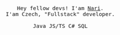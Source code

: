 <p align="center">
  <br>
  <br>
  <br>
  <samp>Hey fellow devs! I'am <a href="https://nari.dev/">Nari</a>.<br>I'am Czech, "Fullstack" developer.<br><br>Java   JS/TS   C#   SQL</samp>
  <br>
  <br>
  <br>
</p>
